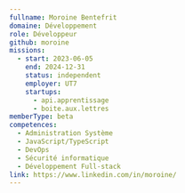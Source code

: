 ```yaml
---
fullname: Moroine Bentefrit
domaine: Développement
role: Développeur
github: moroine
missions:
  - start: 2023-06-05
    end: 2024-12-31
    status: independent
    employer: UT7
    startups:
      - api.apprentissage
      - boite.aux.lettres
memberType: beta
competences:
  - Administration Système
  - JavaScript/TypeScript
  - DevOps
  - Sécurité informatique
  - Développement Full-stack
link: https://www.linkedin.com/in/moroine/
---
```


